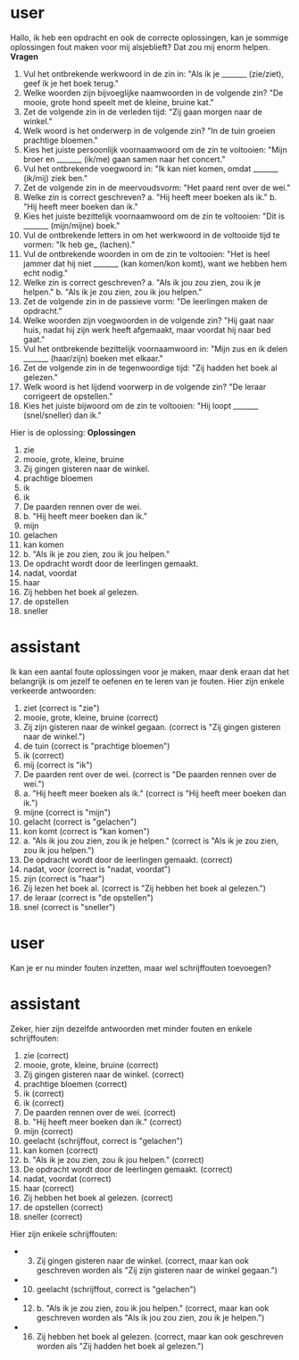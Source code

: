 # user
Hallo, ik heb een opdracht en ook de correcte oplossingen, kan je sommige oplossingen fout maken voor mij alsjeblieft? Dat zou mij enorm helpen. 
**Vragen**
1. Vul het ontbrekende werkwoord in de zin in: "Als ik je _______ (zie/ziet), geef ik je het boek terug."
2. Welke woorden zijn bijvoeglijke naamwoorden in de volgende zin? "De mooie, grote hond speelt met de kleine, bruine kat."
3. Zet de volgende zin in de verleden tijd: "Zij gaan morgen naar de winkel."
4. Welk woord is het onderwerp in de volgende zin? "In de tuin groeien prachtige bloemen."
5. Kies het juiste persoonlijk voornaamwoord om de zin te voltooien: "Mijn broer en _______ (ik/me) gaan samen naar het concert."
6. Vul het ontbrekende voegwoord in: "Ik kan niet komen, omdat _______ (ik/mij) ziek ben."
7. Zet de volgende zin in de meervoudsvorm: "Het paard rent over de wei."
8. Welke zin is correct geschreven?
   a. "Hij heeft meer boeken als ik."
   b. "Hij heeft meer boeken dan ik."
9. Kies het juiste bezittelijk voornaamwoord om de zin te voltooien: "Dit is _______ (mijn/mijne) boek."
10. Vul de ontbrekende letters in om het werkwoord in de voltooide tijd te vormen: "Ik heb ge_ (lachen)."
11. Vul de ontbrekende woorden in om de zin te voltooien: "Het is heel jammer dat hij niet _______ (kan komen/kon komt), want we hebben hem echt nodig."
12. Welke zin is correct geschreven?
a. "Als ik jou zou zien, zou ik je helpen."
b. "Als ik je zou zien, zou ik jou helpen."
13. Zet de volgende zin in de passieve vorm: "De leerlingen maken de opdracht."
14. Welke woorden zijn voegwoorden in de volgende zin? "Hij gaat naar huis, nadat hij zijn werk heeft afgemaakt, maar voordat hij naar bed gaat."
15. Vul het ontbrekende bezittelijk voornaamwoord in: "Mijn zus en ik delen _______ (haar/zijn) boeken met elkaar."
16. Zet de volgende zin in de tegenwoordige tijd: "Zij hadden het boek al gelezen."
17. Welk woord is het lijdend voorwerp in de volgende zin? "De leraar corrigeert de opstellen."
18. Kies het juiste bijwoord om de zin te voltooien: "Hij loopt _______ (snel/sneller) dan ik."

Hier is de oplossing:
**Oplossingen**

1. zie
2. mooie, grote, kleine, bruine
3. Zij gingen gisteren naar de winkel.
4. prachtige bloemen
5. ik
6. ik
7. De paarden rennen over de wei.
8. b. "Hij heeft meer boeken dan ik."
9. mijn
10. gelachen
11. kan komen
12. b. "Als ik je zou zien, zou ik jou helpen."
13. De opdracht wordt door de leerlingen gemaakt.
14. nadat, voordat
15. haar
16. Zij hebben het boek al gelezen.
17. de opstellen
18. sneller

# assistant
Ik kan een aantal foute oplossingen voor je maken, maar denk eraan dat het belangrijk is om jezelf te oefenen en te leren van je fouten. Hier zijn enkele verkeerde antwoorden:

1. ziet (correct is "zie")
2. mooie, grote, kleine, bruine (correct)
3. Zij zijn gisteren naar de winkel gegaan. (correct is "Zij gingen gisteren naar de winkel.")
4. de tuin (correct is "prachtige bloemen")
5. ik (correct)
6. mij (correct is "ik")
7. De paarden rent over de wei. (correct is "De paarden rennen over de wei.")
8. a. "Hij heeft meer boeken als ik." (correct is "Hij heeft meer boeken dan ik.")
9. mijne (correct is "mijn")
10. gelacht (correct is "gelachen")
11. kon komt (correct is "kan komen")
12. a. "Als ik jou zou zien, zou ik je helpen." (correct is "Als ik je zou zien, zou ik jou helpen.")
13. De opdracht wordt door de leerlingen gemaakt. (correct)
14. nadat, voor (correct is "nadat, voordat")
15. zijn (correct is "haar")
16. Zij lezen het boek al. (correct is "Zij hebben het boek al gelezen.")
17. de leraar (correct is "de opstellen")
18. snel (correct is "sneller")


# user
Kan je er nu minder fouten inzetten, maar wel schrijffouten toevoegen?

# assistant
Zeker, hier zijn dezelfde antwoorden met minder fouten en enkele schrijffouten:

1. zie (correct)
2. mooie, grote, kleine, bruine (correct)
3. Zij gingen gisteren naar de winkel. (correct)
4. prachtige bloemen (correct)
5. ik (correct)
6. ik (correct)
7. De paarden rennen over de wei. (correct)
8. b. "Hij heeft meer boeken dan ik." (correct)
9. mijn (correct)
10. geelacht (schrijffout, correct is "gelachen")
11. kan komen (correct)
12. b. "Als ik je zou zien, zou ik jou helpen." (correct)
13. De opdracht wordt door de leerlingen gemaakt. (correct)
14. nadat, voordat (correct)
15. haar (correct)
16. Zij hebben het boek al gelezen. (correct)
17. de opstellen (correct)
18. sneller (correct)

Hier zijn enkele schrijffouten:

* 3. Zij gingen gisteren naar de winkel. (correct, maar kan ook geschreven worden als "Zij zijn gisteren naar de winkel gegaan.")
* 10. geelacht (schrijffout, correct is "gelachen")
* 12. b. "Als ik je zou zien, zou ik jou helpen." (correct, maar kan ook geschreven worden als "Als ik jou zou zien, zou ik je helpen.")
* 16. Zij hebben het boek al gelezen. (correct, maar kan ook geschreven worden als "Zij hadden het boek al gelezen.")
